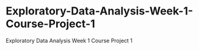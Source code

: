# Exploratory-Data-Analysis-Week-1-Course-Project-1
Exploratory Data Analysis Week 1 Course Project 1
